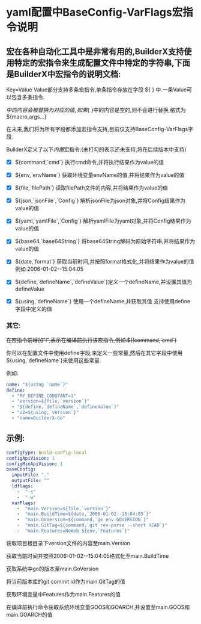 # yaml配置中BaseConfig-VarFlags宏指令说明

## 宏在各种自动化工具中是非常有用的,BuilderX支持使用特定的宏指令来生成配置文件中特定的字符串,下面是BuilderX中宏指令的说明文档:

Key=Value Value部分支持多条宏指令,单条指令存放在字段 ${ } 中.一条Value可以包含多条指令.

${ } 中的内容会被替换为对应的值,如果${ }中的内容是空的,则不会进行替换,格式为${macro,args...}

在未来,我们将为所有字段都添加宏指令支持,目前仅支持BaseConfig-VarFlags字段.

BuilderX定义了以下*内置*宏指令:(未打勾的表示还未支持,将在后续版本中支持)

- [x] ${command,\`cmd\`} 执行cmd命令,并将执行结果作为value的值
- [x] ${env,\`envName\`} 获取环境变量envName的值,并将结果作为value的值
- [x] ${file,\`filePath\`} 读取filePath文件的内容,并将结果作为value的值
- [x] ${json,\`jsonFile\`,\`Config\`} 解析jsonFile为json对象,并将Config结果作为value的值
- [x] ${yaml,\`yamlFile\`,\`Config\`} 解析yamlFile为yaml对象,并将Config结果作为value的值
- [x] ${base64,\`base64String\`} 将base64String解码为原始字符串,并将结果作为value的值
- [x] ${date,\`format\`} 获取当前时间,并按照format格式化,并将结果作为value的值 例如:2006-01-02--15:04:05
- [x] ${define,\`defineName\`,\`defineValue\`}定义一个defineName,并设置其值为defineValue
- [x] ${using,\`defineName\`} 使用一个defineName,并获取其值 支持使用define字段中定义的值


### 其它:

~~在宏指令前增加"!",表示在编译前执行该宏指令,例如:${!command,\`cmd\`}~~

你可以在配置文件中使用define字段,来定义一些常量,然后在其它字段中使用${using,\`defineName\`}来使用这些常量.

例如:

```yaml
name: "${using `name`}"
define:
  - "MY_DEFINE_CONSTANT=1"
  - "version=${file,`version`}"
  - "${define,`defineName`,`defineValue`}"
  - "v2=${using,`version`}" 
  - "name=BuilderX-Go" 
```


## 示例:

```yaml
configType: build-config-local
configApiVision: 1
configMinApiVision: 1
baseConfig:
  inputFile: "."
  outputFile: ""
  ldflags:
    -  "-s"
    -  "-w"
  varFlags:
    -  "main.Version=${file,`version`}"
    -  "main.BuildTime=${date,`2006-01-02--15:04:05`}"
    -  "main.GoVersion=${command,`go env GOVERSION`}"
    -  "main.GitTag=${command,`git rev-parse --short HEAD`}"
    -  "main.Features=NoWeb ${env,`Features`}"
```

获取项目根目录下version文件的内容至main.Version

获取当前时间并按照2006-01-02--15:04:05格式化至main.BuildTime

获取系统中go的版本至main.GoVersion

将当前版本库的git  commit id作为main.GitTag的值

获取环境变量中Features作为main.Features的值

在编译前执行命令获取系统环境变量GOOS和GOARCH,并设置至main.GOOS和main.GOARCH的值